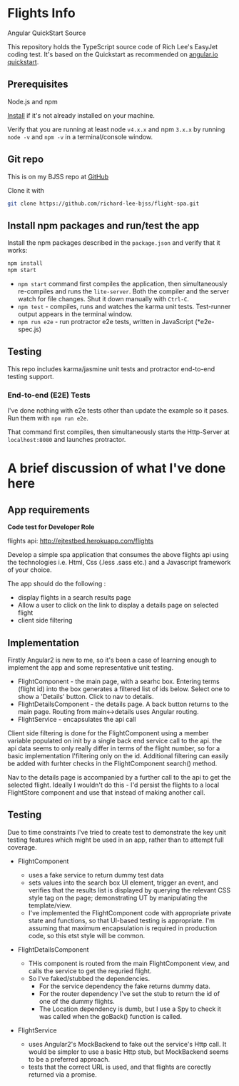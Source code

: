 # Flights Info 
Angular QuickStart Source

This repository holds the TypeScript source code of Rich Lee's EasyJet coding test.
It's based on the Quickstart as recommended on [angular.io quickstart](https://angular.io/docs/ts/latest/quickstart.html).

## Prerequisites

Node.js and npm 
    
<a href="https://docs.npmjs.com/getting-started/installing-node" target="_blank" title="Installing Node.js and updating npm">
Install</a> if it's not already installed on your machine.
 
Verify that you are running at least node `v4.x.x` and npm `3.x.x`
by running `node -v` and `npm -v` in a terminal/console window.

## Git repo
This is on my BJSS repo at <a href="http://github.com/richard-lee-bjss/flight-spa" target="_blank" title="Flight-Spa">
GitHub</a>

Clone it with 
```bash
git clone https://github.com/richard-lee-bjss/flight-spa.git
```

## Install npm packages and run/test the app

Install the npm packages described in the `package.json` and verify that it works:

```bash
npm install
npm start
```

* `npm start` command first compiles the application, then simultaneously re-compiles and runs the `lite-server`. Both the compiler and the server watch for file changes.
Shut it down manually with `Ctrl-C`.
* `npm test` - compiles, runs and watches the karma unit tests. Test-runner output appears in the terminal window.
* `npm run e2e` - run protractor e2e tests, written in JavaScript (*e2e-spec.js)

## Testing

This repo includes karma/jasmine unit tests and protractor end-to-end testing support.

### End-to-end (E2E) Tests

I've done nothing with e2e tests other than update the example so it pases.
Run them with `npm run e2e`.

That command first compiles, then simultaneously starts the Http-Server at `localhost:8080`
and launches protractor.  

# A brief discussion of what I've done here

## App requirements

**Code test for Developer Role**

flights api: http://ejtestbed.herokuapp.com/flights

Develop a simple spa application that consumes the above flights api using the technologies i.e.  Html, Css (.less  .sass etc.) and a Javascript framework of your choice.

The app should do the following :
* display flights in a search results page 
* Allow a user to click on the link to display a details page on selected flight
* client side filtering

## Implementation
Firstly Angular2 is new to me, so it's been a case of learning enough to implement the app and 
some representative unit testing.

* FlightComponent - the main page, with a searhc box. Entering terms (flight id) into the box generates
a filtered list of ids below. Select one to show a 'Details' button. Click to nav to details.
* FlightDetailsComponent - the details page. A back button returns to the main page. Routing from 
main<->details uses Angular routing.
* FlightService - encapsulates the api call

Client side filtering is done for the FlightComponent using a member variable populated on init by 
a single back end service call to the api. the api data seems to only really differ in terms of the 
flight number, so for a basic implementation I'filtering only on the id. Additional filtering can 
easily be added with furhter checks in the FlightComponent search() method.

Nav to the details page is accompanied by a further call to the api to get the selected flight. 
Ideally I wouldn't do this - I'd persist the flights to a local FlightStore component and use that 
instead of making another call.

## Testing
Due to time constraints I've tried to create test to demonstrate the key unit testing features
which might be used in an app, rather than to attempt full coverage.

* FlightComponent
    * uses a fake service to return dummy test data
    * sets values into the search box UI element, trigger an event, and verifies that the results list is displayed by 
    querying the relevant CSS style tag on the page; demonstrating UT by manipulating the template/view.
    * I've implemented the FlightComponent code with appropriate private state and functions, 
    so that UI-based testing is appropriate. I'm assuming that maximum encapsulation is required in 
    production code, so this etst style will be common. 

* FlightDetailsComponent
    * THis component is routed from the main FlightComponent view, and calls the service to get the requried flight.
    * So I've faked/stubbed the dependencies. 
        * For the service dependency the fake returns dummy data.
        * For the router dependency I've set the stub to return the id of one of the dummy flights.
        * The Location dependency is dumb, but I use a Spy to check it was called when the goBack() function is called.

* FlightService
    * uses Angular2's MockBackend to fake out the service's Http call. It would be simpler to use a 
    basic Http stub, but MockBackend seems to be a preferred approach.
    * tests that the correct URL is used, and that flights are corectly returned via a promise.
